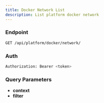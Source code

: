 ```yaml
---
title: Docker Network List
description: List platform docker network
---
```


### Endpoint

```bash
GET /api/platform/docker/network/
```

### Auth

```bash
Authorization: Bearer <token>
```

### Query Parameters

- **context**
- **filter**

